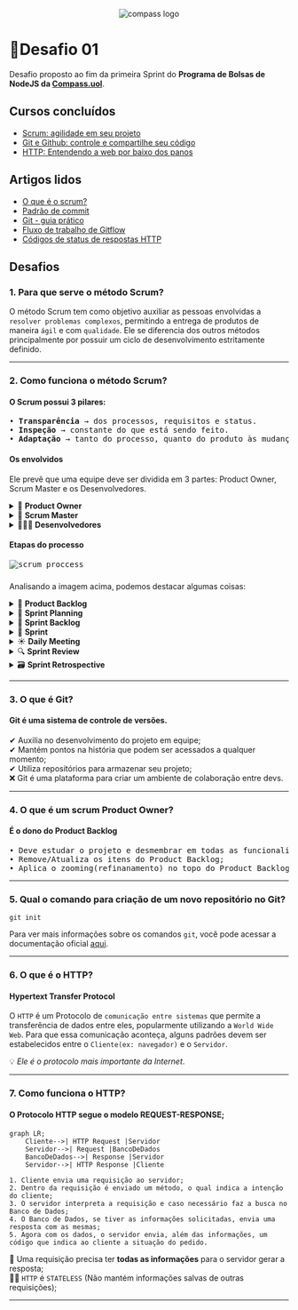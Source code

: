 <p align="center">
  <img alt="compass logo" src="https://user-images.githubusercontent.com/65569815/176964539-fe858838-0d07-418e-9220-b6d94461ecee.png" />
</p>

# 📝Desafio 01

Desafio proposto ao fim da primeira Sprint do **Programa de Bolsas de NodeJS da [Compass.uol](https://compass.uol/)**.

## Cursos concluídos

 - [Scrum: agilidade em seu projeto](https://cursos.alura.com.br/course/agile-scrum)
 - [Git e Github: controle e compartilhe seu código](https://www.alura.com.br/curso-online-git-github-controle-de-versao)
 - [HTTP: Entendendo a web por baixo dos panos](https://cursos.alura.com.br/course/http-fundamentos)

## Artigos lidos

 - [O que é o scrum?](https://www.atlassian.com/br/agile/scrum)
 - [Padrão de commit](https://www.conventionalcommits.org/pt-br/v1.0.0/)
 - [Git - guia prático](https://rogerdudler.github.io/git-guide/index.pt_BR.html)
 - [Fluxo de trabalho de Gitflow](https://www.atlassian.com/br/git/tutorials/comparing-workflows/gitflow-workflow)
 - [Códigos de status de respostas HTTP](https://developer.mozilla.org/pt-BR/docs/Web/HTTP/Status)

## Desafios

### 1. Para que serve o método Scrum? 
O método Scrum tem como objetivo auxiliar as pessoas envolvidas a ``resolver problemas complexos``, permitindo a entrega de produtos de maneira ``ágil`` e com ``qualidade``. Ele se diferencia dos outros métodos principalmente por possuir um ciclo de desenvolvimento estritamente definido.
***

### 2. Como funciona o método Scrum? 

#### O Scrum possui 3 pilares:

<pre>
• <strong>Transparência</strong> → dos processos, requisitos e status.
• <strong>Inspeção</strong> → constante do que está sendo feito.
• <strong>Adaptação</strong> → tanto do processo, quanto do produto às mudanças.
</pre>

#### Os envolvidos
Ele prevê que uma equipe deve ser dividida em 3 partes: Product Owner, Scrum Master e os Desenvolvedores.

<div>
  <details>
  <summary>📝 <strong>Product Owner</strong></summary>
  <pre>
  • Líder do projeto;
  • Define quais recursos e funcionalidades serão feitos e em qual ordem;
  • Responsável por manter e comunicar o que a equipe busca alcançar;
  • Prioriza os items do Product Backlog.</pre>
  </details>
  
  <details>
  <summary>💾 <strong>Scrum Master</strong></summary>
  <pre>
  • Responsável por ajudar os envolvidos a entender os valores, princípios e práticas do Scrum;
  • Deve conhecer muito bem o Scrum;
  • Coach na liderança do processo;
  • Ajuda a equipe a desenvolver a sua própria abordagem do Scrum;</pre>
  </details>

  <details>
  <summary>👨🏻‍💻 <strong>Desenvolvedores</strong></summary>
  <pre>
  • Quem vai construir o projeto;
  • Decidem como fazer as coisas;
  • Devem se organizar da melhor maneira para realizar o projeto do Product Owner.</pre>
  </details>
</div>

#### Etapas do processo

<kbd>
  <img alt="scrum proccess" src="https://user-images.githubusercontent.com/65569815/176974979-40b4a8de-32e4-40e2-8811-126a58d6503b.png" />
</kbd>

###

Analisando a imagem acima, podemos destacar algumas coisas:

<details>
  <summary>📄 <strong>Product Backlog</strong></summary>
  <pre>
  • É escrito pelo Product Owner;
  • Contém todas as funcionalidades do software;
  • O P.O prioriza as funcionalidades com base no valor que elas agregam.</pre>
</details>

<details>
  <summary>🤔 <strong>Sprint Planning</strong></summary>
  <pre>
  • Reunião de planejamento da sprint;
  • O P.O explica aos Devs as funcionalidades que estão no topo do P.B e então eles 
    avaliam e negociam o que poderá ser concluído na Sprint.</pre>
</details>

<details>
  <summary>📑 <strong>Sprint Backlog</strong></summary>
  <pre>
  • Contém as funcionalidades que deverão ser feitas durante a Sprint atual.</pre>
</details>

<details>
  <summary>🏁 <strong>Sprint</strong></summary>
  <pre>
  • Período de tempo para desenvolver as funcionalidades da Sprint Backlog;
  • Possui uma duração(time-box) estritamente definida;
  • Geralmente de 2 a 4 semanas de duração.</pre>
</details>

<details>
  <summary>☀ <strong>Daily Meeting</strong></summary>
  <pre>
  • Reunião diária realizada no mesmo horário e local;
  • Possui uma duração específica de 15 min, e não mais que isso;
  • Tem como objetivo promover a melhoria contínua;
  • Mantém a equipe atualizada com o andamento do projeto;</pre>
</details>

<details>
  <summary>🔍 <strong>Sprint Review</strong></summary>
  <pre>
  • Validar e Adaptar o produto que está sendo construído;
  • Apresentação do que foi feito no Sprint;
  • Todos os envolvidos no projeto participam, além do(s) cliente(s)e usuário(s).</pre>
</details>

<details>
  <summary>🗃 <strong>Sprint Retrospective</strong></summary>
  <pre>
  • A retrospectiva é o momento de melhoria contínua, é quando levantamos pontos positivos e negativos;
  • Para os pontos negativos, devem-se propor ações com o objetivo de resolver estes problemas;
  • Uma boa prática que pode ajudar na Sprint Retrospective é a utilização de post-it's. Para isso, são entregues
    post-it's iguais a todos os envolvidos na reunião, e um ponto é escrito por folha. Após isso, todos são colados
    em uma lousa, e agrupados por assunto. A partir disso, o processo de discussão começa.</pre>

  Ao início de cada reunião, muitos gostam de citar o seguinte trecho do texto de Norm Kerth, 'Retrospective Prime Directive':
  
  > Independentemente do que descubramos, nós entendemos e realmente acreditamos que todos fizeram o melhor trabalho que podiam, dado o conhecimento na época, suas habilidades, os recursos disponíveis e a situação em jogo.
</details>

***
### 3. O que é Git? 
#### Git é uma sistema de controle de versões.

 ✔ Auxilia no desenvolvimento do projeto em equipe;<br>
 ✔ Mantém pontos na história que podem ser acessados a qualquer momento;<br>
 ✔ Utiliza repositórios para armazenar seu projeto;<br>
❌ Git é uma plataforma para criar um ambiente de colaboração entre devs.

***
### 4. O que é um scrum Product Owner? 
#### É o dono do Product Backlog
<pre>
• Deve estudar o projeto e desmembrar em todas as funcionalidades que o produto necessita;
• Remove/Atualiza os itens do Product Backlog;
• Aplica o zooming(refinanamento) no topo do Product Backlog para a próxima Sprint Planning.</pre>

***
### 5. Qual o comando para criação de um novo repositório no Git? 
<pre>
<code>git init</code>
</pre>

Para ver mais informações sobre os comandos `git`, você pode acessar a documentação oficial [aqui](https://git-scm.com/docs).
***
### 6. O que é o HTTP? 
#### Hypertext Transfer Protocol

O `HTTP` é um Protocolo de `comunicação entre sistemas` que permite a transferência de dados entre eles, popularmente utilizando a `World Wide Web`. 
Para que essa comunicação aconteça, alguns padrões devem ser estabelecidos entre o `Cliente(ex: navegador)` e o `Servidor`.

💡 *Ele é o protocolo mais importante da Internet*. 

***
### 7. Como funciona o HTTP? 
#### O Protocolo HTTP segue o modelo REQUEST-RESPONSE;

```mermaid
graph LR;
    Cliente-->| HTTP Request |Servidor
    Servidor-->| Request |BancoDeDados
    BancoDeDados-->| Response |Servidor
    Servidor-->| HTTP Response |Cliente
```
```
1. Cliente envia uma requisição ao servidor;
2. Dentro da requisição é enviado um método, o qual indica a intenção do cliente;
3. O servidor interpreta a requisição e caso necessário faz a busca no Banco de Dados;
4. O Banco de Dados, se tiver as informações solicitadas, envia uma resposta com as mesmas;
5. Agora com os dados, o servidor envia, além das informações, um código que indica ao cliente a situação do pedido.
```
📃 Uma requisição precisa ter **todas as informações** para o servidor gerar a resposta;<br>
🤚🏻 `HTTP` é `STATELESS` (Não mantém informações salvas de outras requisições);
***